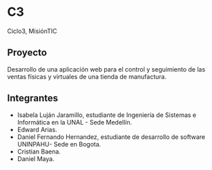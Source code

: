 # C3
Ciclo3, MisiónTIC

## Proyecto
Desarrollo de una aplicación web para el control y seguimiento de las ventas físicas y virtuales de una tienda de manufactura.

## Integrantes
- Isabela Luján Jaramillo, estudiante de Ingeniería de Sistemas e Informática en la UNAL - Sede Medellín.
- Edward Arias. 
- Daniel Fernando Hernandez, estudiante de desarrollo de software UNINPAHU- Sede en Bogota.
- Cristian Baena.
- Daniel Maya.
